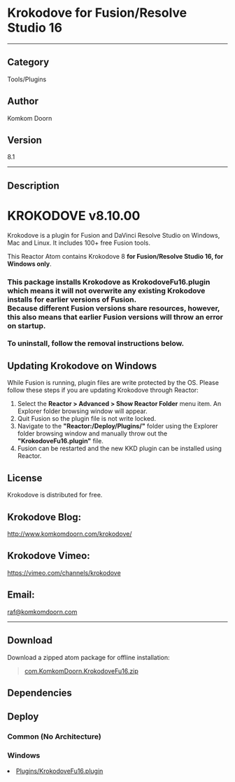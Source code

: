 # Krokodove for Fusion/Resolve Studio 16
___

## Category
Tools/Plugins

## Author
Komkom Doorn

## Version
8.1

___

## Description
<h1>KROKODOVE v8.10.00</h1>

<p>Krokodove is a plugin for Fusion and DaVinci Resolve Studio on Windows, Mac and Linux. It includes 100+ free Fusion tools.</p>

<p>This Reactor Atom contains Krokodove 8 <strong>for Fusion/Resolve Studio 16, for Windows only</strong>.</p>

<h3>This package installs Krokodove as KrokodoveFu16.plugin which means it will not overwrite any existing Krokodove installs for earlier versions of Fusion.<br>
Because different Fusion versions share resources, however, this also means that earlier Fusion versions will throw an error on startup.<br><br>
To uninstall, follow the removal instructions below.</h3>

<h2>Updating Krokodove on Windows</h2>

<p>While Fusion is running, plugin files are write protected by the OS. Please follow these steps if you are updating Krokodove through Reactor:</p>
<ol>
<li>Select the <strong>Reactor > Advanced > Show Reactor Folder</strong> menu item. An Explorer folder browsing window will appear.</li>
<li>Quit Fusion so the plugin file is not write locked.</li>
<li>Navigate to the <strong>"Reactor:/Deploy/Plugins/"</strong> folder using the Explorer folder browsing window and manually throw out the <strong>"KrokodoveFu16.plugin"</strong> file.</li>
<li>Fusion can be restarted and the new KKD plugin can be installed using Reactor.</li>
</ol>

<h2>License</h2>
<p>Krokodove is distributed for free.<br>

<h2>Krokodove Blog:</h2>
<p><a href="http://www.komkomdoorn.com/krokodove/">http://www.komkomdoorn.com/krokodove/</a></p>

<h2>Krokodove Vimeo:</h2>
<p><a href="https://vimeo.com/channels/krokodove">https://vimeo.com/channels/krokodove</a></p>

<h2>Email:</h2>
<p><a href="mailto:raf@komkomdoorn.com">raf@komkomdoorn.com</a></p>

___

## Download

Download a zipped atom package for offline installation:
> [com.KomkomDoorn.KrokodoveFu16.zip](https://gitlab.com/WeSuckLess/Reactor/-/archive/master/Reactor-master.zip?path=Atoms/com.KomkomDoorn.KrokodoveFu16)  

## Dependencies

## Deploy

### Common (No Architecture)

<ul>
</ul>

### Windows

<li><a href="https://gitlab.com/WeSuckLess/Reactor/-/blob/master/Atoms/com.KomkomDoorn.KrokodoveFu16/Windows/Plugins/KrokodoveFu16.plugin?ref_type=heads">Plugins/KrokodoveFu16.plugin</a></li>
